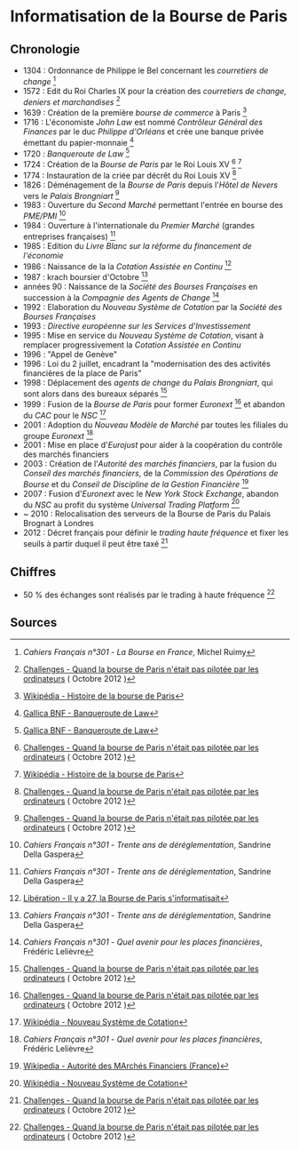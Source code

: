 # Informatisation de la Bourse de Paris

## Chronologie

- 1304 : Ordonnance de Philippe le Bel concernant les *courretiers de change* [^7]
- 1572 : Edit du Roi Charles IX pour la création des *courretiers de change, deniers et marchandises* [^1]
- 1639 : Création de la première *bourse de commerce* à Paris [^2]
- 1716 : L'économiste *John Law* est nommé *Contrôleur Général des Finances* par le duc *Philippe d'Orléans* et crée une banque privée émettant du papier-monnaie [^5]
- 1720 : *Banqueroute de Law* [^5]
- 1724 : Création de la *Bourse de Paris* par le Roi Louis XV [^1] [^2]
- 1774 : Instauration de la criée par décrêt du Roi Louis XV [^1]
- 1826 : Déménagement de la *Bourse de Paris* depuis l'*Hôtel de Nevers* vers le *Palais Brongniart* [^1]
- 1983 : Ouverture du *Second Marché* permettant l'entrée en bourse des *PME/PMI* [^10]
- 1984 : Ouverture à l'internationale du *Premier Marché* (grandes entreprises françaises) [^10]
- 1985 : Edition du *Livre Blanc sur la réforme du financement de l'économie*
- 1986 : Naissance de la la *Cotation Assistée en Continu* [^6]
- 1987 : krach boursier d'Octobre [^10]
- années 90 : Naissance de la *Société des Bourses Françaises* en succession à la *Compagnie des Agents de Change* [^9]
- 1992 : Elaboration du *Nouveau Système de Cotation* par la *Société des Bourses Françaises*
- 1993 : *Directive européenne sur les Services d'Investissement* 
- 1995 : Mise en service du *Nouveau Système de Cotation*, visant à remplacer progressivement la *Cotation Assistée en Continu*
- 1996 : "Appel de Genève"
- 1996 : Loi du 2 juillet, encadrant la "modernisation des des activités financières de la place de Paris"
- 1998 : Déplacement des *agents de change* du *Palais Brongniart*, qui sont alors dans des bureaux séparés [^1]
- 1999 : Fusion de la *Bourse de Paris* pour former *Euronext* [^1] et abandon du *CAC* pour le *NSC* [^4]
- 2001 : Adoption du *Nouveau Modèle de Marché* par toutes les filiales du groupe *Euronext* [^9]
- 2001 : Mise en place d'*Eurojust* pour aider à la coopération du contrôle des marchés financiers
- 2003 : Création de l’*Autorité des marchés financiers*, par la fusion du *Conseil des marchés financiers*, de la *Commission des Opérations de Bourse* et du *Conseil de Discipline de la Gestion Financière* [^8]
- 2007 : Fusion d'*Euronext* avec le *New York Stock Exchange*, abandon du *NSC* au profit du système *Universal Trading Platform* [^4]
- ~ 2010 : Relocalisation des serveurs de la Bourse de Paris du Palais Brognart à Londres
- 2012 : Décret français pour définir le *trading haute fréquence* et fixer les seuils à partir duquel il peut être taxé [^1]

## Chiffres

- 50 % des échanges sont réalisés par le trading à haute fréquence [^1]

## Sources

[^1]: [Challenges - Quand la bourse de Paris n'était pas pilotée par les ordinateurs](https://www.challenges.fr/finance-et-marche/quand-la-bourse-de-paris-n-etait-pas-pilotee-par-les-ordinateurs_152315) ( Octobre 2012 )

[^2]: [Wikipédia - Histoire de la bourse de Paris](https://fr.wikipedia.org/wiki/Bourse_de_Paris)

[^3]: [Les Echos - "Nouveau Système de Cotation" à la Bourse de Paris](https://www.lesechos.fr/1995/04/nouveau-systeme-de-cotation-a-la-bourse-de-paris-854604) ( avril 1995 )

[^4]: [Wikipédia - Nouveau Système de Cotation](https://fr.wikipedia.org/wiki/Nouveau_syst%C3%A8me_de_cotation)

[^5]: [Gallica BNF - Banqueroute de Law](https://gallica.bnf.fr/essentiels/repere/banqueroute-law-1720)

[^6]: [Libération - Il y a 27, la Bourse de Paris s'informatisait](https://www.liberation.fr/futurs/2013/02/10/il-y-a-27-ans-la-bourse-de-paris-s-informatisait_880469)

[^7]: *Cahiers Français n°301* - *La Bourse en France*, Michel Ruimy

[^8]: [Wikipedia - Autorité des MArchés Financiers (France)](https://fr.wikipedia.org/wiki/Autorit%C3%A9_des_march%C3%A9s_financiers_(France))

[^9]: *Cahiers Français n°301* - *Quel avenir pour les places financières*, Frédéric Lelièvre

[^10]: *Cahiers Français n°301* - *Trente ans de déréglementation*, Sandrine Della Gaspera